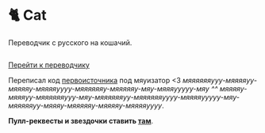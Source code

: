 # 🐈 Cat
Переводчик с русского на кошачий.

<img src="https://vk.com/images/stickers/67/128.png" alt="">

[Перейти к переводчику](https://ningaro.github.io/cat/)

Переписал код [первоисточника](https://github.com/Lisennk/Fyr) под мяуизатор <3 <i>мяяяяяяyyу-мяяяяyу-мяяяяу-мяяяяyyyу-мяяяяяяу-мяяяяяу-мяу-мяяяyyyyу-мяу ^^ мяяяяу-мяяяyу-мяяяяяяyyу-мяу-мяяяяяяyу-мяяяяяяyyyу-мяяяяyyyyу-мяу-мяяяяяyу-мяяяу-мяяяяяу-мяяяяу-мяяяяyyyу</i>.

**Пулл-реквесты и звездочки ставить [там](https://github.com/Lisennk/Fyr)**.
